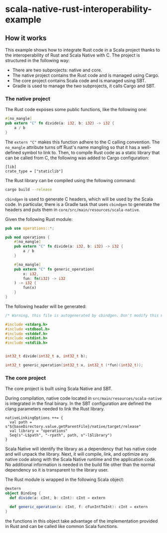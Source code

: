 # scala-native-rust-interoperability-example

## How it works

This example shows how to integrate Rust code in a Scala project thanks to the interoperability of Rust and Scala Native with C.
The project is structured in the following way:

- There are two subprojects: native and core.
- The native project contains the Rust code and is managed using Cargo.
- The core project contains Scala code and is managed using SBT.
- Gradle is used to manage the two subprojects, it calls Cargo and SBT.

### The native project

The Rust code exposes some public functions, like the following one:

```rust
#[no_mangle]
pub extern "C" fn divide(a: i32, b: i32) -> i32 {
    a / b
}

```
The `extern "C"` makes this function adhere to the C calling convention. The `no_mangle` attribute turns off Rust's name mangling so that it has a well-defined symbol to link to. Then, to compile Rust code as a static library that can be called from C, the following was added to Cargo configuration:

```
[lib]
crate_type = ["staticlib"]
```

The Rust library can be compiled using the following command:

```bash
cargo build --release
```

`cbindgen` is used to generate C headers,  which will be used by the Scala code. In particular, there is a Gradle task that uses `cbindgen` to generate the headers and puts them in `core/src/main/resources/scala-native`.

Given the following Rust module:

```rust
pub use operations::*;

pub mod operations {
    #[no_mangle]
    pub extern "C" fn divide(a: i32, b: i32) -> i32 {
        a / b
    }

    #[no_mangle]
    pub extern "C" fn generic_operation(
        x: i32,
        fun: fn(i32) -> i32
    ) -> i32 {
        fun(x)
    }
}
```

The following header will be generated:

```c
/* Warning, this file is autogenerated by cbindgen. Don't modify this manually. */

#include <stdarg.h>
#include <stdbool.h>
#include <stddef.h>
#include <stdint.h>
#include <stdlib.h>


int32_t divide(int32_t a, int32_t b);

int32_t generic_operation(int32_t x, int32_t (*fun)(int32_t));

```

### The core project

The core project is built using Scala Native and SBT.

During compilation, native code located in `src/main/resources/scala-native` is integrated in the final binary. 
In the SBT configuration are defined the clang parameters needed to link the Rust library.

```
nativeLinkingOptions ++= {
  val path = s"${baseDirectory.value.getParentFile}/native/target/release"
  val library = "operations"
  Seq(s"-L$path", "-rpath", path, s"-l$library")
}
```

Scala Native will identify the library as a dependency that has native code and will unpack the library. Next, it will compile, link, and optimize any native code along with the Scala Native runtime and the application code. No additional information is needed in the build file other than the normal dependency so it is transparent to the library user.

The Rust module is wrapped in the following Scala object:

```scala
@extern
object Binding {
  def divide(a: cInt, b: cInt): cInt = extern

  def generic_operation(x: cInt, f: cFunIntToInt): cInt = extern
}
```

the functions in this object take advantage of the implementation provided in Rust and can be called like common Scala functions.